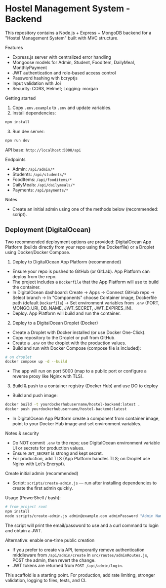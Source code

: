 # Hostel Management System - Backend

This repository contains a Node.js + Express + MongoDB backend for a "Hostel Management System" built with MVC structure.

Features
- Express.js server with centralized error handling
- Mongoose models for Admin, Student, FoodItem, DailyMeal, MonthlyPayment
- JWT authentication and role-based access control
- Password hashing with bcryptjs
- Input validation with Joi
- Security: CORS, Helmet; Logging: morgan

Getting started
1. Copy `.env.example` to `.env` and update variables.
2. Install dependencies:

```bash
npm install
```

3. Run dev server:

```bash
npm run dev
```

API base: `http://localhost:5000/api`

Endpoints
- Admin: `/api/admin/*`
- Students: `/api/students/*`
- FoodItems: `/api/fooditems/*`
- DailyMeals: `/api/dailymeals/*`
- Payments: `/api/payments/*`

Notes
- Create an initial admin using one of the methods below (recommended: script).
## Deployment (DigitalOcean)

Two recommended deployment options are provided: DigitalOcean App Platform (builds directly from your repo using the Dockerfile) or a Droplet using Docker/Docker Compose.

1) Deploy to DigitalOcean App Platform (recommended)
 - Ensure your repo is pushed to GitHub (or GitLab). App Platform can deploy from the repo.
 - The project includes a `Dockerfile` that the App Platform will use to build the container.
 - In DigitalOcean dashboard: Create → Apps → Connect GitHub repo → Select branch → In "Components" choose Container image, Dockerfile path (default `Dockerfile`) → Set environment variables from `.env` (PORT, MONGO_URI, DB_NAME, JWT_SECRET, JWT_EXPIRES_IN).
 - Deploy. App Platform will build and run the container.

2) Deploy to a DigitalOcean Droplet (Docker)
 - Create a Droplet with Docker installed (or use Docker One-Click).
 - Copy repository to the Droplet or pull from GitHub.
 - Create a `.env` on the droplet with the production values.
 - Build and run with Docker Compose (compose file is included):

```bash
# on droplet
docker compose up -d --build
```

 - The app will run on port 5000 (map to a public port or configure a reverse proxy like Nginx with TLS).

3) Build & push to a container registry (Docker Hub) and use DO to deploy
 - Build and push image:
```bash
docker build -t yourdockerhubusername/hostel-backend:latest .
docker push yourdockerhubusername/hostel-backend:latest
```
 - In DigitalOcean App Platform create a component from container image, point to your Docker Hub image and set environment variables.

Notes & security
 - Do NOT commit `.env` to the repo; use DigitalOcean environment variable UI or secrets for production values.
 - Ensure `JWT_SECRET` is strong and kept secret.
 - For production, add TLS (App Platform handles TLS; on Droplet use Nginx with Let's Encrypt).

Create initial admin (recommended)
- Script: `scripts/create-admin.js` — run after installing dependencies to create the first admin quickly.

Usage (PowerShell / bash):
```bash
# from project root
npm install
node scripts/create-admin.js admin@example.com adminPassword "Admin Name" ADM001
```

The script will print the email/password to use and a curl command to login and obtain a JWT.

Alternative: enable one-time public creation
- If you prefer to create via API, temporarily remove authentication middleware from `/api/admin/create` in `src/routes/adminRoutes.js`, POST the admin, then revert the change.
- JWT tokens are returned from `POST /api/admin/login`.

This scaffold is a starting point. For production, add rate limiting, stronger validation, logging to files, tests, and CI.

